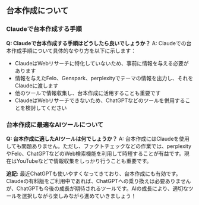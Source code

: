 ## 台本作成について

### Claudeで台本作成する手順

**Q: Claudeで台本作成する手順はどうしたら良いでしょうか？**
A: Claudeでの台本作成手順について具体的なやり方を以下に示します：
- ClaudeはWebリサーチに特化していないため、事前に情報を与える必要があります
- 情報を与えたFelo、Genspark、perplexityでテーマの情報を出力し、それをClaudeに渡します
- 他のツールで情報収集し、台本作成に活用することも重要です
- ClaudeはWebリサーチできないため、ChatGPTなどのツールを併用することを検討してください

### 台本作成に最適なAIツールについて

**Q: 台本作成に適したAIツールは何でしょうか？**
A: 台本作成にはClaudeを使用しても問題ありません。ただし、ファクトチェックなどの作業では、perplexityやFelo、ChatGPTなどのWeb検索機能を利用して時短することが有益です。現在はYouTubeなどで情報収集をしっかり行うことも重要です。

**追記:**
最近ChatGPTも使いやすくなってきており、台本作成にも有効です。Claudeの有料版をご利用中であれば、ChatGPTへの乗り換えは必要ありませんが、ChatGPTも今後の成長が期待されるツールです。AIの成長により、適切なツールを選択しながら楽しみながら進めていきましょう！
